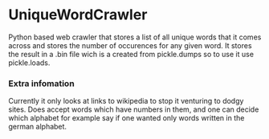 # UniqueWordCrawler
Python based web crawler that stores a list of all unique words that it comes across and 
stores the number of occurences for any given word. It stores the result in a .bin file wich is a created from pickle.dumps so to use it use pickle.loads.

### Extra infomation

Currently it only looks at links to wikipedia to stop it venturing to dodgy sites.
Does accept words which have numbers in them, and one can decide which alphabet for example say if one wanted only words written in the german alphabet. 
